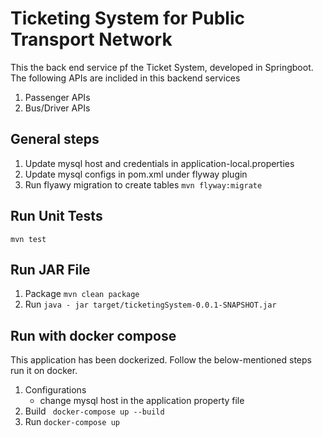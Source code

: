 # Ticketing System for Public Transport Network
This the back end service pf the Ticket System, developed in Springboot. The following APIs are inclided in this backend services
1. Passenger APIs
2. Bus/Driver APIs

## General steps
1. Update mysql host and credentials in application-local.properties
2. Update mysql configs in pom.xml under flyway plugin
3. Run flyawy migration to create tables `mvn flyway:migrate`

## Run Unit Tests
`mvn test`

## Run JAR File
1. Package `mvn clean package`
2. Run `java - jar target/ticketingSystem-0.0.1-SNAPSHOT.jar`

## Run with docker compose
This application has been dockerized. Follow the below-mentioned steps run it on docker.
1. Configurations
   * change mysql host in the application property file
2. Build `` docker-compose up --build``
3. Run ``docker-compose up``